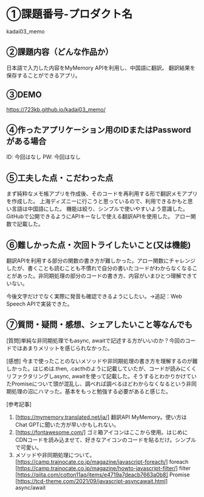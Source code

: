 # ①課題番号-プロダクト名

kadai03_memo

## ②課題内容（どんな作品か）

日本語で入力した内容をMyMemory APIを利用し、中国語に翻訳。
翻訳結果を保存することができるアプリ。

## ③DEMO

https://723kb.github.io/kadai03_memo/

## ④作ったアプリケーション用のIDまたはPasswordがある場合

ID: 今回はなし
PW: 今回はなし

## ⑤工夫した点・こだわった点

まず純粋なメモ帳アプリを作成後、そのコードを再利用する形で翻訳メモアプリを作成した。
上海ディズニーに行こうと思っているので、利用できるかもと思い言語は中国語にした。
機能は絞り、シンプルで使いやすいよう意識した。
GitHubで公開できるようにAPIキーなしで使える翻訳APIを使用した。
アロー関数で記載した。

## ⑥難しかった点・次回トライしたいこと(又は機能)

翻訳APIを利用する部分の関数の書き方が難しかった。アロー関数にチャレンジしたが、書くことも読むことも不慣れで自分の書いたコードがわからなくなることがあった。非同期処理の部分のコードの書き方、内容がいまひとつ理解できていない。

今後文字だけでなく実際に発音も確認できるようにしたい。→追記：Web Speech APIで実装できた。

## ⑦質問・疑問・感想、シェアしたいこと等なんでも

[質問]単純な非同期処理でもasync, awaitで記述する方がいいのか？今回のコードではあまりメリットを感じられなかった。

[感想]
今まで使ったことのないメソッドや非同期処理の書き方を理解するのが難しかった。はじめは.then, .cacthのように記載していたが、コードが読みにくくリファクタリングしasync, awaitを使って記載した。そうするとわかりかけていたPromiseについて頭が混乱し、調べれば調べるほどわからなくなるという非同期処理の沼にハマった。基本をもっと勉強する必要があると感じた。

[参考記事]
   1. [https://mymemory.translated.net/ja/] 翻訳API MyMemory。使い方はChat GPTに聞いた方が早いかもしれない。
   2. [https://fontawesome.com/] ゴミ箱アイコンはここから使用。はじめにCDNコードを読み込ませて、好きなアイコンのコードを貼るだけ。シンプルで可愛い。
   3. メソッドや非同期処理について。
    [https://camp.trainocate.co.jp/magazine/javascript-foreach/] foreach
    [https://camp.trainocate.co.jp/magazine/howto-javascript-filter/] filter
    [https://qiita.com/cotton11aq/items/e4719a7deacb7663a0b8] Promise
    [https://tcd-theme.com/2021/09/javascript-asyncawait.html] async/await

